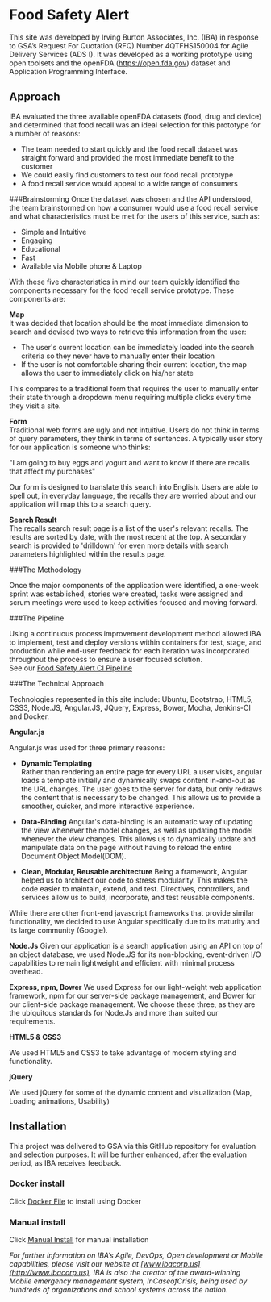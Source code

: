 # Food Safety Alert

This site was developed by Irving Burton Associates, Inc. (IBA) in response to GSA’s Request For Quotation (RFQ) Number 4QTFHS150004 for Agile Delivery Services (ADS I). It was developed as a working prototype using open toolsets and the openFDA (https://open.fda.gov) dataset and Application Programming Interface.

## Approach

IBA evaluated the three available openFDA datasets (food, drug and device) and determined that food recall was an ideal selection for this prototype for a number of reasons:
* The team needed to start quickly and the food recall dataset was straight forward and provided the most immediate benefit to the customer<br/>
* We could easily find customers to test our food recall prototype<br/>
* A food recall service would appeal to a wide range of consumers

###Brainstorming
Once the dataset was chosen and the API understood, the team brainstormed on how a consumer would use a food recall service and what characteristics must be met for the 
users of this service, such as:

* Simple and Intuitive
* Engaging
* Educational
* Fast
* Available via Mobile phone & Laptop

With these five characteristics in mind our team quickly identified the components necessary for the food recall service prototype. These components are:

**Map**<br/>
It was decided that location should be the most immediate dimension to search and devised two ways to retrieve this information from the user:

* The user's current location can be immediately loaded into the search criteria so they never have to manually enter their location
* If the user is not comfortable sharing their current location, the map allows the user to immediately click on his/her state

This compares to a traditional form that requires the user to manually enter their state through a dropdown menu requiring multiple clicks every time they visit a site.

**Form**<br/>
Traditional web forms are ugly and not intuitive. Users do not think in terms of query parameters, they think in terms of sentences. A typically user story for our application is someone who thinks: 

"I am going to buy eggs and yogurt and want to know if there are recalls that affect my purchases"

Our form is designed to translate this search into English. Users are able to spell out, in everyday language, the recalls they are worried about and our application will map this to a search query. 

**Search Result**<br/>
The recalls search result page is a list of the user's relevant recalls. The results are sorted by date, with the most recent at the top. A secondary search is provided 
to 'drilldown' for even more details with search parameters highlighted within the results page.

###The Methodology

Once the major components of the application were identified, a one-week sprint was established, stories were created, tasks were assigned and scrum meetings were used to keep activities focused and moving forward.

###The Pipeline

Using a continuous process improvement development method allowed IBA to implement, test and deploy versions within containers for test, stage, and production while end-user feedback for each iteration was incorporated throughout the process to ensure a user focused solution.<br/>See our [Food Safety Alert CI Pipeline](doc/FoodSafetyAlert_CI_Pipeline.pdf)

###The Technical Approach

Technologies represented in this site include: Ubuntu, Bootstrap, HTML5, CSS3, Node.JS, Angular.JS, JQuery, Express, Bower, Mocha, Jenkins-CI and Docker.

**Angular.js**

Angular.js was used for three primary reasons:

* **Dynamic Templating**	
Rather than rendering an entire page for every URL a user visits, angular loads a template initially and dynamically swaps content in-and-out as the URL changes. The user goes to the server for data, but only redraws the content that is necessary to be changed. This allows us to provide a smoother, quicker, and more interactive experience.

* **Data-Binding**
Angular's data-binding is an automatic way of updating the view whenever the model changes, as well as updating the model whenever the view changes. This allows us to dynamically update and manipulate data on the page without having to reload the entire Document Object Model(DOM).

* **Clean, Modular, Reusable architecture**
Being a framework, Angular helped us to architect our code to stress modularity. This makes the code easier to maintain, extend, and test. Directives, controllers, and services allow us to build, incorporate, and test  reusable components. 

While there are other front-end javascript frameworks that provide similar functionality, we decided to use Angular specifically due to its maturity and its large community (Google).

**Node.Js**
Given our application is a search application using an API on top of an object database, we used Node.JS for its non-blocking, event-driven I/O capabilities to remain lightweight and efficient with minimal process overhead.

**Express, npm, Bower**
We used Express for our light-weight web application framework, npm for our server-side package management, and Bower for our client-side package management. We choose these three, as they are the ubiquitous standards for Node.Js and more than suited our requirements.

**HTML5 & CSS3**

We used HTML5 and CSS3 to take advantage of modern styling and functionality.

**jQuery**

We used jQuery for some of the dynamic content and visualization (Map, Loading animations, Usability)

## Installation
This project was delivered to GSA via this GitHub repository for evaluation and selection purposes. It will be further enhanced, after the evaluation period, as IBA receives feedback.

### Docker install

Click [Docker File](Dockerfile) to install using Docker

### Manual install

Click [Manual Install](doc/IBA_FoodSafetyAlert_Manual_Install.md) for manual installation


*For further information on IBA’s Agile, DevOps, Open development or Mobile capabilities, please visit our website at [www.ibacorp.us](http://www.ibacorp.us). IBA is also the creator of the award-winning Mobile emergency management system, InCaseofCrisis, being used by hundreds of organizations and school systems across the nation.*
